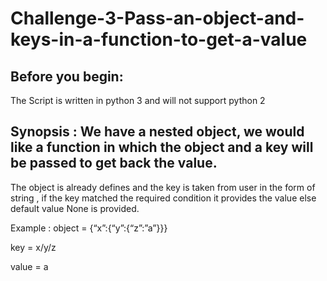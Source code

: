 # Challenge-3-Pass-an-object-and-keys-in-a-function-to-get-a-value
## Before you begin:
The Script is written in python 3 and will not support python 2

## Synopsis : We have a nested object, we would like a function in which the object and a key will be passed to get back the value.
The object is already defines and the key is taken from user in the form of string , if the key matched the required condition it provides the value else default value None is provided. 

Example : object = {“x”:{“y”:{“z”:”a”}}}

key = x/y/z

value = a
